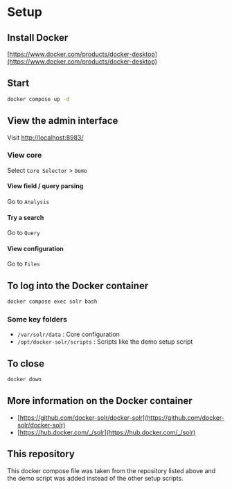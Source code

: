 # Setup

## Install Docker

[https://www.docker.com/products/docker-desktop](https://www.docker.com/products/docker-desktop)

## Start

```bash
docker compose up -d
```

## View the admin interface

Visit [http://localhost:8983/](http://localhost:8983/)

### View core

Select `Core Selector` > `Demo`

#### View field / query parsing

Go to `Analysis`

#### Try a search

Go to `Query`

#### View configuration

Go to `Files`

## To log into the Docker container

```bash
docker compose exec solr bash
```

### Some key folders

- `/var/solr/data` : Core configuration
- `/opt/docker-solr/scripts` : Scripts like the demo setup script

## To close

```bash
docker down
```

## More information on the Docker container

- [https://github.com/docker-solr/docker-solr](https://github.com/docker-solr/docker-solr)
- [https://hub.docker.com/_/solr](https://hub.docker.com/_/solr)

## This repository

This docker compose file was taken from the repository listed above and the demo script was added instead of the other setup scripts.

